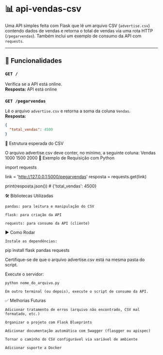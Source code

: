 # 📊 api-vendas-csv

Uma API simples feita com Flask que lê um arquivo CSV (`advertise.csv`) contendo dados de vendas e retorna o total de vendas via uma rota HTTP (`/pegarvendas`). Também inclui um exemplo de consumo da API com `requests`.

---

## 🚀 Funcionalidades

### `GET /`

Verifica se a API está online.  
**Resposta:**
API está online

### `GET /pegarvendas`

Lê o arquivo `advertise.csv` e retorna a soma da coluna `Vendas`.  
**Resposta:**

```json
{
  "total_vendas": 4500
}
```

📂 Estrutura esperada do CSV

O arquivo advertise.csv deve conter, no mínimo, a seguinte coluna:
Vendas
1000
1500
2000
🧪 Exemplo de Requisição com Python

import requests

link = 'http://127.0.0.1:5000/pegarvendas'
resposta = requests.get(link)

print(resposta.json()) # {'total_vendas': 4500}

🛠️ Bibliotecas Utilizadas

    pandas: para leitura e manipulação do CSV

    flask: para criação da API

    requests: para consumo da API (cliente)

▶️ Como Rodar

    Instale as dependências:

pip install flask pandas requests

Certifique-se de que o arquivo advertise.csv está na mesma pasta do script.

Execute o servidor:

    python nome_do_arquivo.py

    Em outro terminal (ou depois), execute o script de consumo da API.

✅ Melhorias Futuras

    Adicionar tratamento de erros (arquivo não encontrado, CSV mal formatado, etc.)

    Organizar o projeto com Flask Blueprints

    Adicionar documentação automática com Swagger (flasgger ou apispec)

    Tornar o caminho do CSV configurável via variável de ambiente

    Adicionar suporte a Docker
